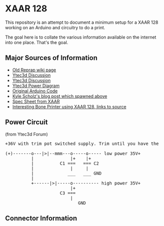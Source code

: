 XAAR 128
========

This repository is an attempt to document a minimum setup for a XAAR 128 working on an Arduino and circuitry to do a print.

The goal here is to collate the various information available on the internet into one place. That's the goal.

Major Sources of Information
----------------------------

* [Old Reprap wiki page](http://reprap.org/wiki/Getting_Started_with_Xaar_128)
* [Ytec3d Discussion](http://ytec3d.com/forum/viewtopic.php)
* [Ytec3d Discussion](http://ytec3d.com/forum/viewtopic.php)
* [Ytec3d Power Diagram](http://ytec3d.com/forum/viewtopic.php?f=8&t=47&start=80)
* [Original Arduino Code](https://github.com/gkyle/xaar128)
* [Kyle Scholz's blog post which spawned above](https://www.kylescholz.com/wp/xaar-128-controlled-by-arduino/)
* [Spec Sheet from XAAR](http://d1.amobbs.com/bbs_upload782111/files_36/ourdev_619324HXZTX0.pdf)
* [Interesting Bone Printer using XAAR 128, links to source](https://hackaday.io/project/21447-printing-bones-on-a-diy-powder-bed-3d-printer)

Power Circuit
-------------

(from Ytec3d Forum)

<pre>
+36V with trim pot switched supply. Trim until you have the correct voltage at the output.

(+)-------o---|>|--mmm---o-----o----- low power 35V+
          |              |+    |+
          |          C1 ===   === C2
          |              |     |
          |             ___   ___ GND
          |
          +------|>|-----o---------- high power 35V+
                         |+
                     C3 ===
                         |
                        ___ GND
</pre>

Connector Information
---------------------

